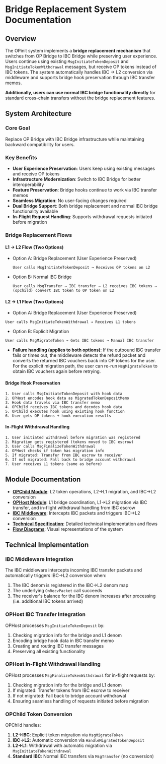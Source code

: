 # Bridge Replacement System Documentation

## Overview

The OPinit system implements a **bridge replacement mechanism** that switches from OP Bridge to IBC Bridge while preserving user experience. Users continue using existing `MsgInitiateTokenDeposit` and `MsgInitiateTokenWithdrawal` messages, but receive OP tokens instead of IBC tokens. The system automatically handles IBC → L2 conversion via middleware and supports bridge hook preservation through IBC transfer memos.

**Additionally, users can use normal IBC bridge functionality directly** for standard cross-chain transfers without the bridge replacement features.

## System Architecture

### Core Goal

Replace OP Bridge with IBC Bridge infrastructure while maintaining backward compatibility for users.

### Key Benefits

- **User Experience Preservation**: Users keep using existing messages and receive OP tokens
- **Infrastructure Modernization**: Switch to IBC Bridge for better interoperability
- **Feature Preservation**: Bridge hooks continue to work via IBC transfer memos
- **Seamless Migration**: No user-facing changes required
- **Dual Bridge Support**: Both bridge replacement and normal IBC bridge functionality available
- **In-Flight Request Handling**: Supports withdrawal requests initiated before migration

### Bridge Replacement Flows

#### L1 → L2 Flow (Two Options)

- Option A: Bridge Replacement (User Experience Preserved)

   ```plaintext
   User calls MsgInitiateTokenDeposit → Receives OP tokens on L2
   ```

- Option B: Normal IBC Bridge

   ```plaintext
   User calls MsgTransfer → IBC transfer → L2 receives IBC tokens → (opchild) convert IBC token to OP token on L2
   ```

#### L2 → L1 Flow (Two Options)

- Option A: Bridge Replacement (User Experience Preserved)

```plaintext
User calls MsgInitiateTokenWithdrawal → Receives L1 tokens
```

- Option B: Explicit Migration

```plaintext
User calls MsgMigrateToken → Gets IBC tokens → Manual IBC transfer
```

- **Failure handling (applies to both options)**: If the outbound IBC transfer fails or times out, the middleware detects the refund packet and converts the returned IBC vouchers back into OP tokens for the user. For the explicit migration path, the user can re-run `MsgMigrateToken` to obtain IBC vouchers again before retrying.

#### Bridge Hook Preservation

```plaintext
1. User calls MsgInitiateTokenDeposit with hook data
2. OPHost encodes hook data as MigratedTokenDepositMemo
3. Hook data travels via IBC transfer memo
4. OPChild receives IBC tokens and decodes hook data
5. OPChild executes hook using existing hook function
6. User gets OP tokens + hook execution results
```

#### In-Flight Withdrawal Handling

```plaintext
1. User initiated withdrawal before migration was registered
2. Migration gets registered (tokens moved to IBC escrow)
3. User calls MsgFinalizeTokenWithdrawal
4. OPHost checks if token has migration info
5. If migrated: Transfer from IBC escrow to receiver
6. If not migrated: Fall back to bridge account withdrawal
7. User receives L1 tokens (same as before)
```

## Module Documentation

- **[OPChild Module](opchild_module.md)**: L2 token operations, L2→L1 migration, and IBC→L2 conversion
- **[OPHost Module](ophost_module.md)**: L1 bridge coordination, L1→L2 migration via IBC transfer, and in-flight withdrawal handling from IBC escrow
- **[IBC Middleware](ibc_middleware.md)**: Intercepts IBC packets and triggers IBC→L2 conversion
- **[Technical Specification](technical_specification.md)**: Detailed technical implementation and flows
- **[Flow Diagrams](flow_diagrams.md)**: Visual representations of the system

## Technical Implementation

### IBC Middleware Integration

The IBC middleware intercepts incoming IBC transfer packets and automatically triggers IBC→L2 conversion when:

1. The IBC denom is registered in the IBC→L2 denom map
2. The underlying `OnRecvPacket` call succeeds
3. The receiver's balance for the IBC denom increases after processing (i.e. additional IBC tokens arrived)

### OPHost IBC Transfer Integration

OPHost processes `MsgInitiateTokenDeposit` by:

1. Checking migration info for the bridge and L1 denom
2. Encoding bridge hook data in IBC transfer memo
3. Creating and routing IBC transfer messages
4. Preserving all existing functionality

### OPHost In-Flight Withdrawal Handling

OPHost processes `MsgFinalizeTokenWithdrawal` for in-flight requests by:

1. Checking migration info for the bridge and L1 denom
2. If migrated: Transfer tokens from IBC escrow to receiver
3. If not migrated: Fall back to bridge account withdrawal
4. Ensuring seamless handling of requests initiated before migration

### OPChild Token Conversion

OPChild handles:

1. **L2→IBC**: Explicit token migration via `MsgMigrateToken`
2. **IBC→L2**: Automatic conversion via `HandleMigratedTokenDeposit`
3. **L2→L1**: Withdrawal with automatic migration via `MsgInitiateTokenWithdrawal`
4. **Standard IBC**: Normal IBC transfers via `MsgTransfer` (no conversion)
